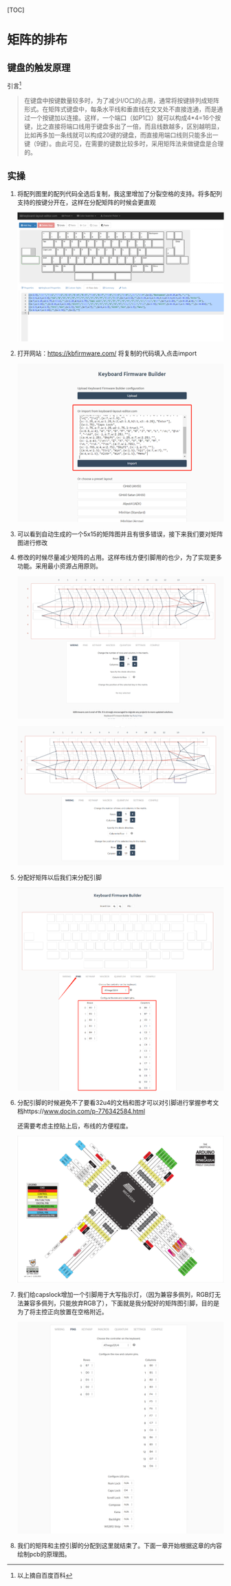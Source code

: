 [TOC]

# 矩阵的排布

## 键盘的触发原理

引言[^1]

> 在键盘中按键数量较多时，为了减少I/O口的占用，通常将按键排列成矩阵形式。在矩阵式键盘中，每条水平线和垂直线在交叉处不直接连通，而是通过一个按键加以连接。这样，一个端口（如P1口）就可以构成4*4=16个按键，比之直接将端口线用于键盘多出了一倍，而且线数越多，区别越明显，比如再多加一条线就可以构成20键的键盘，而直接用端口线则只能多出一键（9键）。由此可见，在需要的键数比较多时，采用矩阵法来做键盘是合理的。

[^1]: 以上摘自百度百科

## 实操

1. 将配列图里的配列代码全选后复制，我这里增加了分裂空格的支持。将多配列支持的按键分开在，这样在分配矩阵的时候会更直观

   ![image-20210818145953939](md/半吊子画pcb教程---第二章矩阵的排布.assets\image-20210818145953939.png)

2. 打开网站：https://kbfirmware.com/ 将复制的代码填入点击import

   ![image-20210818114256696](md/半吊子画pcb教程---第二章矩阵的确定.assets\image-20210818114256696.png)

3. 可以看到自动生成的一个5x15的矩阵图并且有很多错误，接下来我们要对矩阵图进行修改

4. 修改的时候尽量减少矩阵的占用。这样布线方便引脚用的也少，为了实现更多功能。采用最小资源占用原则。

   ![image-20210818145929586](md/半吊子画pcb教程---第二章矩阵的排布.assets\image-20210818145929586.png)

   ![image-20210818180156156](md/半吊子画pcb教程---第二章矩阵的排布.assets\image-20210818180156156.png)

5. 分配好矩阵以后我们来分配引脚

   ![image-20210818150110193](md/半吊子画pcb教程---第二章矩阵的排布.assets\image-20210818150110193.png)

6. 分配引脚的时候避免不了要看32u4的文档和图才可以对引脚进行掌握参考文档https://www.docin.com/p-776342584.html

   还需要考虑主控贴上后，布线的方便程度。

   ![image-20210818150435145](md/半吊子画pcb教程---第二章矩阵的排布.assets\image-20210818150435145.png)

7. 我们给capslock增加一个引脚用于大写指示灯，（因为兼容多佩列，RGB灯无法兼容多佩列，只能放弃RGB了），下面就是我分配好的矩阵图引脚，目的是为了将主控正向放置在空格附近。

   ![image-20210819162812581](md/半吊子画pcb教程---第二章矩阵的排布.assets\image-20210819162812581.png)

8. 我们的矩阵和主控引脚的分配到这里就结束了。下面一章开始根据这章的内容绘制pcb的原理图。

